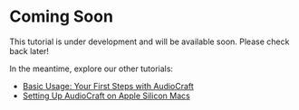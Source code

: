 # Coming Soon

This tutorial is under development and will be available soon. Please check back later!

In the meantime, explore our other tutorials:

- [Basic Usage: Your First Steps with AudioCraft](basic-usage.md)
- [Setting Up AudioCraft on Apple Silicon Macs](mac-m-series.md)